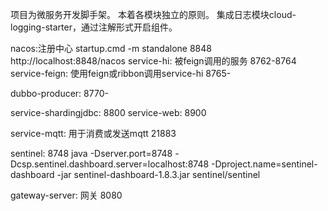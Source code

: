 项目为微服务开发脚手架。
本着各模块独立的原则。
集成日志模块cloud-logging-starter，通过注解形式开启组件。


nacos:注册中心 startup.cmd -m standalone
    8848  http://localhost:8848/nacos
service-hi: 被feign调用的服务
    8762-8764
service-feign: 使用feign或ribbon调用service-hi
    8765-

dubbo-producer: 8770-

service-shardingjdbc: 8800
service-web: 8900

service-mqtt: 用于消费或发送mqtt
    21883


sentinel:
8748
java -Dserver.port=8748 -Dcsp.sentinel.dashboard.server=localhost:8748 -Dproject.name=sentinel-dashboard -jar sentinel-dashboard-1.8.3.jar
sentinel/sentinel

gateway-server: 网关
    8080
    
    


